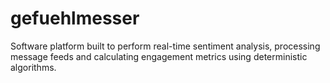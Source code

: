 # gefuehlmesser
Software platform built to perform real-time sentiment analysis, processing message feeds and calculating engagement metrics using deterministic algorithms.
